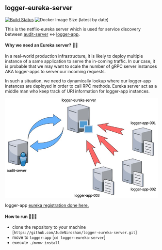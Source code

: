 ## logger-eureka-server

[![Build Status](https://travis-ci.org/JudeNiroshan/logger-eureka-server.svg?branch=master)](https://travis-ci.org/JudeNiroshan/logger-eureka-server)
![Docker Image Size (latest by date)](https://img.shields.io/docker/image-size/juden/logger-eureka-server?sort=date)

This is the netflix-eureka server which is used for service discovery
between [audit-server](https://github.com/JudeNiroshan/audit-server) ↔️ 
[logger-app](https://github.com/JudeNiroshan/logger-app). 

#### Why we need an Eureka server? 🤷🏼

In a real-world production infrastructure, it is likely to deploy multiple
instance of a same application to serve the in-coming traffic. In our case, 
it is probable that we may want to scale the number of gRPC server instances 
AKA logger-apps to server our incoming requests. 

In such a situation, we need to dynamically lookup where our logger-app 
instances are deployed in order to call RPC methods. Eureka server act 
as a middle man who keep track of URI information for logger-app instances.

![Alt text](docs/overview.jpg?raw=true "Title")

logger-app [eureka registration done here.](https://github.com/JudeNiroshan/logger-app/blob/master/src/register-app.js)

#### How to run 🏃🏽‍♂️
 
 - clone the repository to your machine [`https://github.com/JudeNiroshan/logger-eureka-server.git`]
 - move to `logger-app` [`cd logger-eureka-server`]
 - execute `./mvnw install`

